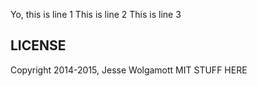 Yo, this is line 1
This is line 2
This is line 3

LICENSE
-------

Copyright 2014-2015, Jesse Wolgamott
MIT STUFF HERE
